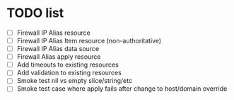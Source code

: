 # TODO list

- [ ] Firewall IP Alias resource
- [ ] Firewall IP Alias Item resource (non-authoritative)
- [ ] Firewall IP Alias data source
- [ ] Firewall Alias apply resource
- [ ] Add timeouts to existing resources
- [ ] Add validation to existing resources
- [ ] Smoke test nil vs empty slice/string/etc
- [ ] Smoke test case where apply fails after change to host/domain override
